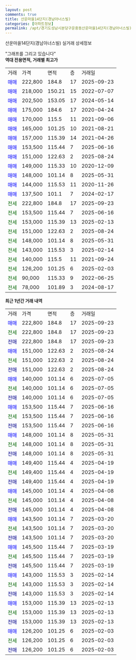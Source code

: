 ```yaml
---
layout: post
comments: true
title: 산운마을14단지(경남아너스빌)
categories: [아파트정보]
permalink: /apt/경기도성남시분당구운중동산운마을14단지(경남아너스빌)
---
```


산운마을14단지(경남아너스빌) 실거래 상세정보

<script type="text/javascript">
  google.charts.load('current', {'packages':['line', 'corechart']});
  google.charts.setOnLoadCallback(drawChart);

  function drawChart() {
    var data = new google.visualization.DataTable();
    data.addColumn('date', '거래일');
    data.addColumn('number', "매매");
    data.addColumn('number', "전세");
    data.addColumn('number', "전매");

    data.addRows([[new Date(Date.parse("2025-09-23")), 222800, null, null], [new Date(Date.parse("2025-09-23")), null, 222800, null], [new Date(Date.parse("2025-09-23")), null, null, 222800], [new Date(Date.parse("2025-08-24")), 151000, null, null], [new Date(Date.parse("2025-08-24")), null, 151000, null], [new Date(Date.parse("2025-08-24")), null, null, 151000], [new Date(Date.parse("2025-07-05")), 140000, null, null], [new Date(Date.parse("2025-07-05")), null, 140000, null], [new Date(Date.parse("2025-07-05")), null, null, 140000], [new Date(Date.parse("2025-06-16")), 153500, null, null], [new Date(Date.parse("2025-06-16")), null, 153500, null], [new Date(Date.parse("2025-06-16")), null, null, 153500], [new Date(Date.parse("2025-05-31")), 148000, null, null], [new Date(Date.parse("2025-05-31")), null, 148000, null], [new Date(Date.parse("2025-05-31")), null, null, 148000], [new Date(Date.parse("2025-04-19")), 149400, null, null], [new Date(Date.parse("2025-04-19")), null, 149400, null], [new Date(Date.parse("2025-04-19")), null, null, 149400], [new Date(Date.parse("2025-04-08")), 145000, null, null], [new Date(Date.parse("2025-04-08")), null, 145000, null], [new Date(Date.parse("2025-04-08")), null, null, 145000], [new Date(Date.parse("2025-03-20")), 143500, null, null], [new Date(Date.parse("2025-03-20")), null, 143500, null], [new Date(Date.parse("2025-03-20")), null, null, 143500], [new Date(Date.parse("2025-03-19")), 145500, null, null], [new Date(Date.parse("2025-03-19")), null, 145500, null], [new Date(Date.parse("2025-03-19")), null, null, 145500], [new Date(Date.parse("2025-02-14")), 143000, null, null], [new Date(Date.parse("2025-02-14")), null, 143000, null], [new Date(Date.parse("2025-02-14")), null, null, 143000], [new Date(Date.parse("2025-02-13")), 153000, null, null], [new Date(Date.parse("2025-02-13")), null, 153000, null], [new Date(Date.parse("2025-02-13")), null, null, 153000], [new Date(Date.parse("2025-02-03")), 126200, null, null], [new Date(Date.parse("2025-02-03")), null, 126200, null], [new Date(Date.parse("2025-02-03")), null, null, 126200]]);

    var options = {
      hAxis: {
        format: 'yyyy/MM/dd'
      },    
      lineWidth: 0,
      pointsVisible: true,    
      title: '최근 1년간 유형별 실거래가 분포',
      legend: { position: 'bottom' }
    };

    var formatter = new google.visualization.NumberFormat({pattern:'###,###'} );
    formatter.format(data, 1);
    formatter.format(data, 2);
    
    setTimeout(function() {
        var chart = new google.visualization.LineChart(document.getElementById('columnchart_material'));
        chart.draw(data, (options));
        document.getElementById('loading').style.display = 'none';
    }, 200);
  }
</script>


<div id="loading" style="z-index:20; display: block; margin-left: 0px">"그래프를 그리고 있습니다"</div>
<div id="columnchart_material" style="width: 95%; margin-left: 0px; display: block"></div>
<!-- contents start -->
<b>역대 전용면적, 거래별 최고가</b>
<table class="sortable">
    <tr>
      <td>거래</td>
      <td>가격</td>
      <td>면적</td>
      <td>층</td>
      <td>거래일</td>
    </tr>
        <tr>
          <td><a style="color: blue">매매</a></td>
          <td>222,800</td>
          <td>184.8</td>
          <td>17</td>
          <td>2025-09-23</td>
        </tr>            <tr>
          <td><a style="color: blue">매매</a></td>
          <td>218,000</td>
          <td>150.21</td>
          <td>15</td>
          <td>2022-07-07</td>
        </tr>            <tr>
          <td><a style="color: blue">매매</a></td>
          <td>202,500</td>
          <td>153.05</td>
          <td>17</td>
          <td>2024-05-14</td>
        </tr>            <tr>
          <td><a style="color: blue">매매</a></td>
          <td>175,000</td>
          <td>184.6</td>
          <td>17</td>
          <td>2020-04-24</td>
        </tr>            <tr>
          <td><a style="color: blue">매매</a></td>
          <td>170,000</td>
          <td>115.5</td>
          <td>11</td>
          <td>2021-09-06</td>
        </tr>            <tr>
          <td><a style="color: blue">매매</a></td>
          <td>165,000</td>
          <td>101.25</td>
          <td>10</td>
          <td>2021-08-21</td>
        </tr>            <tr>
          <td><a style="color: blue">매매</a></td>
          <td>157,000</td>
          <td>115.39</td>
          <td>14</td>
          <td>2021-04-26</td>
        </tr>            <tr>
          <td><a style="color: blue">매매</a></td>
          <td>153,500</td>
          <td>115.44</td>
          <td>7</td>
          <td>2025-06-16</td>
        </tr>            <tr>
          <td><a style="color: blue">매매</a></td>
          <td>151,000</td>
          <td>122.63</td>
          <td>2</td>
          <td>2025-08-24</td>
        </tr>            <tr>
          <td><a style="color: blue">매매</a></td>
          <td>149,000</td>
          <td>115.33</td>
          <td>10</td>
          <td>2020-12-09</td>
        </tr>            <tr>
          <td><a style="color: blue">매매</a></td>
          <td>148,000</td>
          <td>101.14</td>
          <td>8</td>
          <td>2025-05-31</td>
        </tr>            <tr>
          <td><a style="color: blue">매매</a></td>
          <td>144,000</td>
          <td>115.53</td>
          <td>11</td>
          <td>2020-11-26</td>
        </tr>            <tr>
          <td><a style="color: blue">매매</a></td>
          <td>137,500</td>
          <td>101.1</td>
          <td>7</td>
          <td>2024-02-17</td>
        </tr>        
        <tr>
              <td><a style="color: darkgreen">전세</a></td>
              <td>222,800</td>
              <td>184.8</td>
              <td>17</td>
              <td>2025-09-23</td>
            </tr>            <tr>
              <td><a style="color: darkgreen">전세</a></td>
              <td>153,500</td>
              <td>115.44</td>
              <td>7</td>
              <td>2025-06-16</td>
            </tr>            <tr>
              <td><a style="color: darkgreen">전세</a></td>
              <td>153,000</td>
              <td>115.39</td>
              <td>13</td>
              <td>2025-02-13</td>
            </tr>            <tr>
              <td><a style="color: darkgreen">전세</a></td>
              <td>151,000</td>
              <td>122.63</td>
              <td>2</td>
              <td>2025-08-24</td>
            </tr>            <tr>
              <td><a style="color: darkgreen">전세</a></td>
              <td>148,000</td>
              <td>101.14</td>
              <td>8</td>
              <td>2025-05-31</td>
            </tr>            <tr>
              <td><a style="color: darkgreen">전세</a></td>
              <td>143,000</td>
              <td>115.53</td>
              <td>3</td>
              <td>2025-02-14</td>
            </tr>            <tr>
              <td><a style="color: darkgreen">전세</a></td>
              <td>140,000</td>
              <td>115.5</td>
              <td>11</td>
              <td>2021-09-24</td>
            </tr>            <tr>
              <td><a style="color: darkgreen">전세</a></td>
              <td>126,200</td>
              <td>101.25</td>
              <td>6</td>
              <td>2025-02-03</td>
            </tr>            <tr>
              <td><a style="color: darkgreen">전세</a></td>
              <td>90,000</td>
              <td>115.33</td>
              <td>9</td>
              <td>2022-06-25</td>
            </tr>            <tr>
              <td><a style="color: darkgreen">전세</a></td>
              <td>78,000</td>
              <td>101.89</td>
              <td>3</td>
              <td>2024-08-17</td>
            </tr>        
    
</table>

<b>최근 1년간 거래 내역</b>

<table class="sortable">
    <tr>
      <td>거래</td>
      <td>가격</td>
      <td>면적</td>
      <td>층</td>
      <td>거래일</td>
    </tr>
    <tr>
      <td><a style="color: blue">매매</a></td>
      <td>222,800</td>
      <td>184.8</td>
      <td>17</td>
      <td>2025-09-23</td>
    </tr>          <tr>
      <td><a style="color: darkgreen">전세</a></td>
      <td>222,800</td>
      <td>184.8</td>
      <td>17</td>
      <td>2025-09-23</td>
    </tr>          <tr>
      <td><a style="color: darkblue">전매</a></td>
      <td>222,800</td>
      <td>184.8</td>
      <td>17</td>
      <td>2025-09-23</td>
    </tr>          <tr>
      <td><a style="color: blue">매매</a></td>
      <td>151,000</td>
      <td>122.63</td>
      <td>2</td>
      <td>2025-08-24</td>
    </tr>          <tr>
      <td><a style="color: darkgreen">전세</a></td>
      <td>151,000</td>
      <td>122.63</td>
      <td>2</td>
      <td>2025-08-24</td>
    </tr>          <tr>
      <td><a style="color: darkblue">전매</a></td>
      <td>151,000</td>
      <td>122.63</td>
      <td>2</td>
      <td>2025-08-24</td>
    </tr>          <tr>
      <td><a style="color: blue">매매</a></td>
      <td>140,000</td>
      <td>101.14</td>
      <td>6</td>
      <td>2025-07-05</td>
    </tr>          <tr>
      <td><a style="color: darkgreen">전세</a></td>
      <td>140,000</td>
      <td>101.14</td>
      <td>6</td>
      <td>2025-07-05</td>
    </tr>          <tr>
      <td><a style="color: darkblue">전매</a></td>
      <td>140,000</td>
      <td>101.14</td>
      <td>6</td>
      <td>2025-07-05</td>
    </tr>          <tr>
      <td><a style="color: blue">매매</a></td>
      <td>153,500</td>
      <td>115.44</td>
      <td>7</td>
      <td>2025-06-16</td>
    </tr>          <tr>
      <td><a style="color: darkgreen">전세</a></td>
      <td>153,500</td>
      <td>115.44</td>
      <td>7</td>
      <td>2025-06-16</td>
    </tr>          <tr>
      <td><a style="color: darkblue">전매</a></td>
      <td>153,500</td>
      <td>115.44</td>
      <td>7</td>
      <td>2025-06-16</td>
    </tr>          <tr>
      <td><a style="color: blue">매매</a></td>
      <td>148,000</td>
      <td>101.14</td>
      <td>8</td>
      <td>2025-05-31</td>
    </tr>          <tr>
      <td><a style="color: darkgreen">전세</a></td>
      <td>148,000</td>
      <td>101.14</td>
      <td>8</td>
      <td>2025-05-31</td>
    </tr>          <tr>
      <td><a style="color: darkblue">전매</a></td>
      <td>148,000</td>
      <td>101.14</td>
      <td>8</td>
      <td>2025-05-31</td>
    </tr>          <tr>
      <td><a style="color: blue">매매</a></td>
      <td>149,400</td>
      <td>115.44</td>
      <td>4</td>
      <td>2025-04-19</td>
    </tr>          <tr>
      <td><a style="color: darkgreen">전세</a></td>
      <td>149,400</td>
      <td>115.44</td>
      <td>4</td>
      <td>2025-04-19</td>
    </tr>          <tr>
      <td><a style="color: darkblue">전매</a></td>
      <td>149,400</td>
      <td>115.44</td>
      <td>4</td>
      <td>2025-04-19</td>
    </tr>          <tr>
      <td><a style="color: blue">매매</a></td>
      <td>145,000</td>
      <td>101.14</td>
      <td>4</td>
      <td>2025-04-08</td>
    </tr>          <tr>
      <td><a style="color: darkgreen">전세</a></td>
      <td>145,000</td>
      <td>101.14</td>
      <td>4</td>
      <td>2025-04-08</td>
    </tr>          <tr>
      <td><a style="color: darkblue">전매</a></td>
      <td>145,000</td>
      <td>101.14</td>
      <td>4</td>
      <td>2025-04-08</td>
    </tr>          <tr>
      <td><a style="color: blue">매매</a></td>
      <td>143,500</td>
      <td>101.14</td>
      <td>7</td>
      <td>2025-03-20</td>
    </tr>          <tr>
      <td><a style="color: darkgreen">전세</a></td>
      <td>143,500</td>
      <td>101.14</td>
      <td>7</td>
      <td>2025-03-20</td>
    </tr>          <tr>
      <td><a style="color: darkblue">전매</a></td>
      <td>143,500</td>
      <td>101.14</td>
      <td>7</td>
      <td>2025-03-20</td>
    </tr>          <tr>
      <td><a style="color: blue">매매</a></td>
      <td>145,500</td>
      <td>115.44</td>
      <td>7</td>
      <td>2025-03-19</td>
    </tr>          <tr>
      <td><a style="color: darkgreen">전세</a></td>
      <td>145,500</td>
      <td>115.44</td>
      <td>7</td>
      <td>2025-03-19</td>
    </tr>          <tr>
      <td><a style="color: darkblue">전매</a></td>
      <td>145,500</td>
      <td>115.44</td>
      <td>7</td>
      <td>2025-03-19</td>
    </tr>          <tr>
      <td><a style="color: blue">매매</a></td>
      <td>143,000</td>
      <td>115.53</td>
      <td>3</td>
      <td>2025-02-14</td>
    </tr>          <tr>
      <td><a style="color: darkgreen">전세</a></td>
      <td>143,000</td>
      <td>115.53</td>
      <td>3</td>
      <td>2025-02-14</td>
    </tr>          <tr>
      <td><a style="color: darkblue">전매</a></td>
      <td>143,000</td>
      <td>115.53</td>
      <td>3</td>
      <td>2025-02-14</td>
    </tr>          <tr>
      <td><a style="color: blue">매매</a></td>
      <td>153,000</td>
      <td>115.39</td>
      <td>13</td>
      <td>2025-02-13</td>
    </tr>          <tr>
      <td><a style="color: darkgreen">전세</a></td>
      <td>153,000</td>
      <td>115.39</td>
      <td>13</td>
      <td>2025-02-13</td>
    </tr>          <tr>
      <td><a style="color: darkblue">전매</a></td>
      <td>153,000</td>
      <td>115.39</td>
      <td>13</td>
      <td>2025-02-13</td>
    </tr>          <tr>
      <td><a style="color: blue">매매</a></td>
      <td>126,200</td>
      <td>101.25</td>
      <td>6</td>
      <td>2025-02-03</td>
    </tr>          <tr>
      <td><a style="color: darkgreen">전세</a></td>
      <td>126,200</td>
      <td>101.25</td>
      <td>6</td>
      <td>2025-02-03</td>
    </tr>          <tr>
      <td><a style="color: darkblue">전매</a></td>
      <td>126,200</td>
      <td>101.25</td>
      <td>6</td>
      <td>2025-02-03</td>
    </tr>      </table>
<!-- contents end -->    

